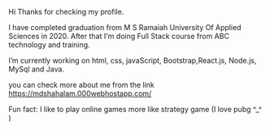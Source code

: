 Hi
Thanks for checking my profile.

I have completed graduation from M S Ramaiah University Of Applied Sciences in 2020.
After that I'm doing Full Stack course from ABC technology and training.

I’m currently working on html, css, javaScript, Bootstrap,React.js, Node.js, MySql and Java.

you can check more about me from the link https://mdshahalam.000webhostapp.com/

Fun fact: I like to play online games more like strategy game (I love pubg ^_^ )
